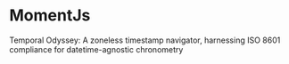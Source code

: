 # MomentJs
Temporal Odyssey: A zoneless timestamp navigator, harnessing ISO 8601 compliance for datetime-agnostic chronometry
